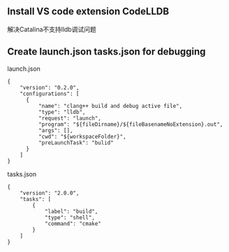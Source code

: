 ## Install VS code extension CodeLLDB
解决Catalina不支持lldb调试问题

## Create launch.json tasks.json for debugging
launch.json
```
{
    "version": "0.2.0",
    "configurations": [
      {
          "name": "clang++ build and debug active file",
          "type": "lldb",
          "request": "launch",
          "program": "${fileDirname}/${fileBasenameNoExtension}.out",
          "args": [],
          "cwd": "${workspaceFolder}",
          "preLaunchTask": "bulid"
      }
    ]
}
```
tasks.json
```
{
    "version": "2.0.0",
    "tasks": [
        {
            "label": "build",
            "type": "shell",
            "command": "cmake"
        }
    ]
}
```
